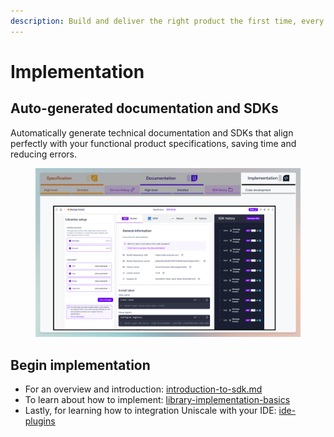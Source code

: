 ```yaml
---
description: Build and deliver the right product the first time, every time.
---
```


# Implementation

## **Auto-generated documentation and SDKs**

Automatically generate technical documentation and SDKs that align perfectly with your functional product specifications, saving time and reducing errors.

<figure><img src="../../.gitbook/assets/CleanShot 2024-07-09 at 12.07.44 (1).png" alt=""><figcaption></figcaption></figure>

## Begin implementation

* For an overview and introduction: [introduction-to-sdk.md](introduction-to-sdk.md "mention")
* To learn about how to implement: [library-implementation-basics](library-implementation-basics/ "mention")
* Lastly, for learning how to integration Uniscale with your IDE: [ide-plugins](ide-plugins/ "mention")
